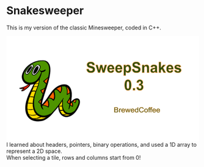 # Snakesweeper
 
This is my version of the classic Minesweeper, coded in C++.  

<img src="sweepsnakeslogo.png"
     alt="Sweepsnakes Icon"
     style="float: left; margin-right: 10px;" />

I learned about headers, pointers, binary operations, and used a 1D array to represent a 2D space.  
When selecting a tile, rows and columns start from 0!
